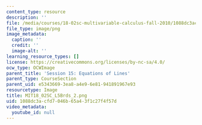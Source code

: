 ```yaml
---
content_type: resource
description: ''
file: /media/courses/18-02sc-multivariable-calculus-fall-2010/1088dc3acfd7046b65a43f1c27f4f57d_MIT18_02SC_L5Brds_2.png
file_type: image/png
image_metadata:
  caption: ''
  credit: ''
  image-alt: ''
learning_resource_types: []
license: https://creativecommons.org/licenses/by-nc-sa/4.0/
ocw_type: OCWImage
parent_title: 'Session 15: Equations of Lines'
parent_type: CourseSection
parent_uid: e5343669-3ea8-a4e9-6e81-941891967e93
resourcetype: Image
title: MIT18_02SC_L5Brds_2.png
uid: 1088dc3a-cfd7-046b-65a4-3f1c27f4f57d
video_metadata:
  youtube_id: null
---
```

